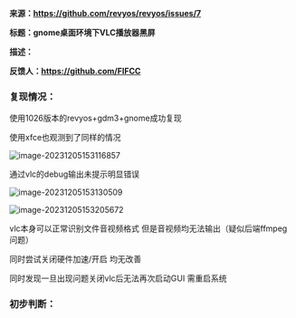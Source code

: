 **来源：https://github.com/revyos/revyos/issues/7**

**标题：gnome桌面环境下VLC播放器黑屏**

**描述：**

**反馈人：https://github.com/FIFCC**





### 复现情况：



使用1026版本的revyos+gdm3+gnome成功复现



使用xfce也观测到了同样的情况



![image-20231205153116857](C:\Users\Nico\Documents\GitHub\PLCT-Works\revyos-issues\issues-7.assets\image-20231205153116857.png)





通过vlc的debug输出未提示明显错误



![image-20231205153130509](C:\Users\Nico\Documents\GitHub\PLCT-Works\revyos-issues\issues-7.assets\image-20231205153130509.png)



![image-20231205153205672](C:\Users\Nico\Documents\GitHub\PLCT-Works\revyos-issues\issues-7.assets\image-20231205153205672.png)

vlc本身可以正常识别文件音视频格式  但是音视频均无法输出（疑似后端ffmpeg问题）



同时尝试关闭硬件加速/开启 均无改善



同时发现一旦出现问题关闭vlc后无法再次启动GUI  需重启系统



### 初步判断：